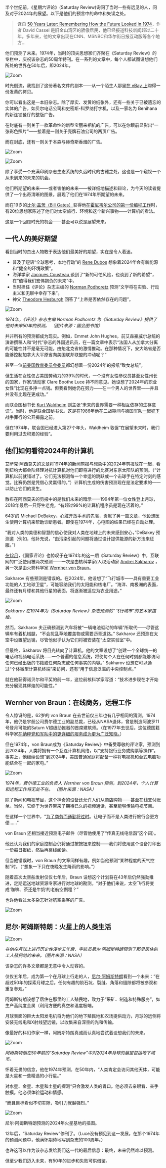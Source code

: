 <!--
title: 1974年对50年后的想象
cover: https://cdn.thenewstack.io/media/2024/01/87a83041-crystal-ball-1974-2-1024x576.jpg
-->

半个世纪前，《星期六评论》(Saturday Review)询问了当时一些有远见的人，问及对于2024年的展望。以下是他们的预言中的命中和失误之处。

> 译自 [50 Years Later: Remembering How the Future Looked in 1974](https://thenewstack.io/50-years-later-remembering-how-the-future-looked-in-1974/)，作者 David Cassel 是旧金山湾区的骄傲居民，他已经报道科技新闻超过二十年。多年来，他的文章出现在CNN、MSNBC和华尔街日报互动版等各个地方...

他们预测了未来。1974年，当时的顶尖思想家们齐聚在《Saturday Review》的专栏中，庆祝该杂志的50周年特刊。在一系列的文章中，每个人都试图设想他们所处的世界在50年后，即2024年。

![Zoom](https://cdn.thenewstack.io/media/2024/01/0358723b-saturday-review-cover-from-1974-s-l1600-228x300.jpg)

时光倒流，我找到了这份著名文件的副本——从一个陌生人那里[在 eBay 上](https://www.ebay.com/itm/204455934240)购得一份发黄的拷贝。

你可以看出这是一本旧杂志。除了厚实、发黄的纸张外，还有一些关于已被遗忘的实体的广告，如贝尔电话公司和史密斯-科罗纳打字机，以及一家名为 Benihana 的新连锁餐厅的整版广告。

在封底有一则关于一款革命性的新型宝丽来相机的广告，可以在你眼前显影出“一张彩色照片”——接着是一则关于壳牌石油公司的两页广告。

而在封底，还有一则关于本森与赫奇斯香烟的广告。

![Zoom](https://cdn.thenewstack.io/media/2024/01/be407149-photo-of-1974-bell-telephone-company-ad-from-saturday-review-922x1024.png)

![Zoom](https://cdn.thenewstack.io/media/2024/01/64ffb236-photo-of-smith-corona-cartridge-typewriter-ad-from-1974-issue-of-saturday-review-20240108_090921-768x1024.jpg)

除了享受一个充满印刷杂志生态系统的久远时代的古雅之处，这也是一个窥视一个从未到来的未来的机会。

他们所期望的未来——或者害怕的未来——被详细地描述和辩论，为今天的读者提供了一个出奇清晰的图景，展现了他们在1974年所期望的未来。

而在19岁的[比尔·盖茨（Bill Gates）](https://www.linkedin.com/in/williamhgates/)获得他[在霍尼韦尔公司的第一份编程工作](https://www.cnbc.com/2018/03/29/what-microsoft-billionaire-bill-gates-was-doing-at-20-years-old.html)时，有20位思想家陈述了他们对太空旅行、环境和这个新兴事物——计算机的看法。

这是一个回顾时光的机会——甚至可以说是展望未来。

## 一代人的美好期望

看到当时的杰出人物敢于表达他们最美好的期望，实在是令人着迷。

- 普及了短语“全球思考，本地行动”的 [Rene Dubos](https://en.wikipedia.org/wiki/Ren%C3%A9_Dubos) 想象着2024年会有新能源和“健全的环境政策”。
- 海洋学家 [Jacques Cousteau ](https://en.wikipedia.org/wiki/Jacques_Cousteau)谈到了“新的可怕风险，也谈到了新的希望”，在“值得我们宏伟抱负的未来”中。
- 当时担任《评论》杂志主编的 [Norman Podhoretz](https://en.wikipedia.org/wiki/Norman_Podhoretz) 预测“文学将在实验、行动主义和无聊中幸存下来”。
- 神父 [Theodore Hesburgh](https://en.wikipedia.org/wiki/Theodore_Hesburgh) 回答了“上帝是否依然存在的问题”。

![Zoom](https://cdn.thenewstack.io/media/2024/01/14613527-norm_podhoretz-in-1986-creative-commons-via-wikipedia-203x300.jpg)

*1974年，《评论》杂志主编 Norman Podhoretz 为《Saturday Review》提供了他对未来50年的预测。 （图片来源：国会图书馆）*

并非所有的预测都成为现实。例如，Emmet John Hughes，前艾森豪威尔总统的演讲撰稿人和“时代”杂志的外国通讯员，在一篇文章中表示“法国人从加拿大分离的可能性并不是毫无可能，由魁北克省的激情推动。在那种情况下，安大略省是否能够控制加拿大大平原省向美国联邦联盟的冲动呢？”

甚至一位[前美国教育委员会委员](https://www.ecs.org/award/1986-harold-howe-ii/)都幻想着一份2024年的报纸“致女总统”。

但生活在女性仅占美国劳动力的39%的时代，一个没有女性参议员甚至女性州长的国家，作家/活动家 Clare Boothe Luce 持不同意见。她设想了2024年的职业女性“比现在多挣一点钱。但我看到她仍在努力——在一个男人的世界里——并且并没有比现在更成功。”

而联合国秘书长 [Kurt Waldheim](https://en.wikipedia.org/wiki/Kurt_Waldheim) 则主张“未来的世界需要一种相互依存的生存意识”。当时，他是联合国秘书长。这是在1986年他在二战期间与德国军队[一起犯下](https://www.britannica.com/biography/Kurt-Waldheim)战争罪行的公开揭露之前。

但在1974年，联合国已经进入第27个年头，Waldheim 敦促“在展望未来时，我们要利用过去积累的经验”。

## 他们如何看待2024年的计算机

艾萨克·阿西莫夫的文章将1974年的新闻剪报与想象中的2024年剪报放在一起，看到纽约大都会队经理对抗计算机对他们即将进行的比赛对东京太阳队的预测。（“计算机以前就错过了。它们无法预测每一个幸运的跳跃或一个击球手在特定时刻的感觉。比赛仍然是凭借心灵赢得的。”）计算机生成的伤害预测现在是法定要求的——以防止它们的发生。

散布在阿西莫夫的剪报中的是我们未来的暗示——1994年第一位女性登上月球，2018年最后一只野生老虎，“有超过99%的计算机程序员是现在活着的。”

64岁的 Michael DeBakey，心脏开放手术的先驱，贡献了另一篇文章，他设想医生使用计算机来帮助诊断患者。即使在1974年，心电图的结果已经在自动处理。

“我对人类的美德和智慧的信心使我对人类在地球上的未来感到安心，”DeBakey 预测道（例如，他补充说，“由污染引起的问题将通过设计提供能源的新方法来征服。”）

[在12月](https://www.nationalreview.com/magazine/2024/02/the-future-at-50/)，《国家评论》也惊叹于在1974年的这一期《Saturday Review》中，互联网的广泛使用被两次预测——一次是由核科学家/人权活动家 [Andrei Sakharov](https://www.nobelprize.org/prizes/peace/1975/sakharov/facts/) ，另一次是由火箭科学家 [Wernher von Braun](https://www.nasa.gov/people/wernher-von-braun/)。

Sakharov 有些预测是错误的。在2024年，他设想了“飞行城市——具有重要工业功能的人工地球卫星”，可能容纳我们的太阳能和核电厂。“海洋、南极洲的表面，最终还有月球和其他行星的表面，将逐渐被适应为农业用途。”

![Zoom](https://cdn.thenewstack.io/media/2024/01/6b37aa68-photo-of-flying-city-illustration-from-1974-issue-of-saturday-review-20240108_083200-300x225.gif)

*Sakharov 在1974年为《Saturday Review》杂志预测的“飞行城市”的艺术家描绘。*

然而，Sakharov 夫正确预测到汽车将被“一辆电池驱动的车辆”所取代——尽管这辆车有着机械腿，“不会扰乱草地覆盖物或需要沥青道路。” Sakharov 还预测在太空中设置望远镜，尽管他似乎认为它们将被安装在“太空实验室”中。

但最终，Sakharov 将目光转向了计算机。他的文章设想了“创建一个全球统一的电话和视频电话系统……一个普遍的信息系统，将使每个人在任何时刻都能够访问任何已经出版的书籍或任何杂志或任何事实的内容。” Sakharov 设想它可以通过“个体微型计算机终端”来访问，还有“用于信息泛滥的中央控制点。”

就在他获得诺贝尔和平奖的前一年，这位前核科学家写道：“技术进步现在才开始充分展现其辉煌的可能性。”

## Wernher von Braun：在线商务，远程工作

令人惊讶的是，62岁的 von Braun 在去世前仅三年也有几乎相同的猜测。1974年，他仍是宇航公司费尔德工业的副总裁，已经从NASA退休，曾是制造阿波罗11号登月可能的Saturn V超级助推器的首席建筑师。（在1977年去世后，这位德国籍科学家[在纳粹党和军队中的更详细的服务成为更为广泛知晓。](https://www.pbs.org/wgbh/americanexperience/features/chasing-moon-wernher-von-braun-and-nazis/)）

但在1974年，von Braun成为《Saturday Review》中备受尊敬的评论家，预测到到2024年，人类将拥有一个互连计算机网络，以“支持银行业务或购票等操作”。事实上，他继续设想“到2024年，美国普通家庭将配备一种将电视机和台式电脑功能结合在一起的家电。”

![Zoom](https://cdn.thenewstack.io/media/2024/01/58f37c59-440px-wernher_von_braun_1960-creative-commons-via-wikipedia-235x300.jpg)

*1974年，费尔德工业的负责人 Wernher von Braun 预测，到2024年，个人计算和远程工作将无处不在。 （图片来源：NASA）*

除了新闻和电视节目，这个神奇的设备还允许人们从商店购物——甚至在线支付账单。当然，它终于为世界带来了期待已久的视频通话，甚至能够传输电视节目。

在这样一个世界中，“[为了商务而通勤将过时](https://thenewstack.io/the-newest-remote-working-alternative-working-from-hotels/)。让电子而不是人类进行旅行会更方便……”

von Braun 还相当接近预测电子邮件（尽管他使用了“传真无线电信函”这个词）。

他还认为我们的家庭控制台仍将通过按按钮来控制——我们将使用这个设备打印出一份每日报纸，然后再离线阅读。

但当他错误时，von Braun 的文章同样有趣，例如当他预测“某种程度的天气控制”时。（“想象一下只在夜晚发生降雨的影响。”）

随着首次太空船发射仅仅七年后，Braun 设想这个计划将在43年后仍然强劲推进，定期运送地球资源专家进行对地球的勘测。“对于他们来说，太空飞行将变成‘咖啡、茶还是牛奶’的老航空例程？”

也许他看过太多杂志针对航空乘客的广告。

![Zoom](https://cdn.thenewstack.io/media/2024/01/bab34b75-20240108_155558-1024x768.jpg)

## 尼尔·阿姆斯特朗：火星上的人类生活

![Zoom](https://cdn.thenewstack.io/media/2024/01/2f2a7fb3-neil_armstrong_pose-1969-creative-commons-photo-via-wikipedia-240x300.jpg)

*在他在月球上进行历史性漫步五年后，宇航员尼尔·阿姆斯特朗预测了那里居住的工人殖民地的未来。（图片来源：NASA）*

该杂志的许多文章都是无意中令人动容的。

仅仅五年后，成为第一个在月球上行走的人，[尼尔·阿姆斯特朗](https://www.nasa.gov/humans-in-space/astronauts/former-astronauts/former-astronaut-neil-a-armstrong/)看到一个未来：“在超过50年的探索月球之后，任何有趣的陨石坑、裂缝、角落和缝隙都将被参观和重复参观。”

阿姆斯特朗设想了居住在那里的工人殖民地，致力于“采矿、制造和特殊服务”，如生产高纯度金属（利用方便的真空和温度极端。

月球表面的巨大太阳发电机将为他们的地下殖民地和农场提供动力，月球的远侧将安装无线电和X射线望远镜，以收集来自深空的光和传输。

像最好的科幻作家一样，阿姆斯特朗真诚而认真地尝试着设想我们的未来。

![Zoom](https://cdn.thenewstack.io/media/2024/01/111cf704-saturday-review-1974-issue-about-2024-screenshot-from-ebay-listing-s-l960.jpg)

*阿姆斯特朗在50年前的“Saturday Review”中对2024年月球的展望包括地下城市。*

怀着无畏的信念，他在1974年预测，在50年内，“人类肯定会访问其他天体，可能是火星和一些精选的小行星。”

对水星、金星、木星和土星的探测“只会激发人类的胃口。他必须去亲眼看、亲手触摸。他必须体验运动和情感。

“而且目标看似不切实际，吸引力就越强烈。”

![Zoom](https://cdn.thenewstack.io/media/2024/01/009991f5-base-on-mars-photo-of-illustration-from-1974-issue-of-saturday-review-predicting-the-year-2024-884x1024.gif)

尼尔·阿姆斯特朗预测的2024年火星基地的插图。

12年后，“Saturday Review”停刊了。（Luce没有预见到这一发展，在那个1974年的预测问题中，他满怀期待地写到杂志的100周年。）

也许这可以作为该杂志发给我们这一代的最后信息：最终，未来仍然难以预测。

但至少我们迈入未来，有50年的进步和失败可供借鉴。
